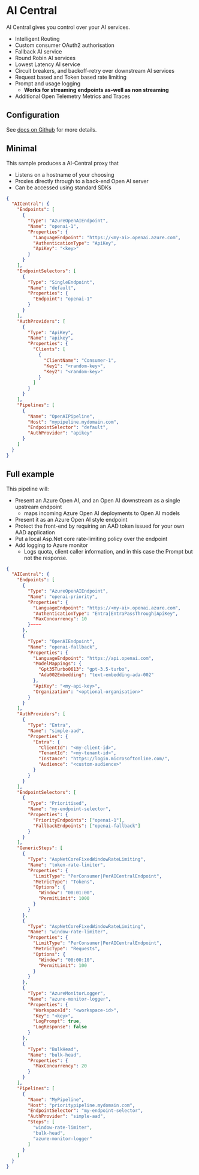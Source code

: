 ﻿# AI Central

AI Central gives you control over your AI services.

- Intelligent Routing
- Custom consumer OAuth2 authorisation
- Fallback AI service
- Round Robin AI services
- Lowest Latency AI service
- Circuit breakers, and backoff-retry over downstream AI services
- Request based and Token based rate limiting
- Prompt and usage logging
    - **Works for streaming endpoints as-well as non streaming**
- Additional Open Telemetry Metrics and Traces

## Configuration

See [docs on Github](https://github.com/microsoft/AICentral/) for more details.

## Minimal

This sample produces a AI-Central proxy that
- Listens on a hostname of your choosing
- Proxies directly through to a back-end Open AI server
- Can be accessed using standard SDKs

```json
{
  "AICentral": {
    "Endpoints": [
      {
        "Type": "AzureOpenAIEndpoint",
        "Name": "openai-1",
        "Properties": {
          "LanguageEndpoint": "https://<my-ai>.openai.azure.com",
          "AuthenticationType": "ApiKey",
          "ApiKey": "<key>"
        }
      }
    ],
    "EndpointSelectors": [
      {
        "Type": "SingleEndpoint",
        "Name": "default",
        "Properties": {
          "Endpoint": "openai-1"
        }
      }
    ],
    "AuthProviders": [
      {
        "Type": "ApiKey",
        "Name": "apikey",
        "Properties": {
          "Clients": [
            {
              "ClientName": "Consumer-1",
              "Key1": "<random-key>",
              "Key2": "<random-key>"
            }
          ]
        }
      }
    ],
    "Pipelines": [
      {
        "Name": "OpenAIPipeline",
        "Host": "mypipeline.mydomain.com",
        "EndpointSelector": "default",
        "AuthProvider": "apikey"
      }
    ]
  }
}
```

## Full example

This pipeline will:

- Present an Azure Open AI, and an Open AI downstream as a single upstream endpoint
    - maps incoming Azure Open AI deployments to Open AI models
- Present it as an Azure Open AI style endpoint
- Protect the front-end by requiring an AAD token issued for your own AAD application
- Put a local Asp.Net core rate-limiting policy over the endpoint
- Add logging to Azure monitor
    - Logs quota, client caller information, and in this case the Prompt but not the response.

```json
{
  "AICentral": {
    "Endpoints": [
      {
        "Type": "AzureOpenAIEndpoint",
        "Name": "openai-priority",
        "Properties": {
          "LanguageEndpoint": "https://<my-ai>.openai.azure.com",
          "AuthenticationType": "Entra|EntraPassThrough|ApiKey",
          "MaxConcurrency": 10
        }~~~~
      },
      {
        "Type": "OpenAIEndpoint",
        "Name": "openai-fallback",
        "Properties": {
          "LanguageEndpoint": "https://api.openai.com",
          "ModelMappings": {
            "Gpt35Turbo0613": "gpt-3.5-turbo",
            "Ada002Embedding": "text-embedding-ada-002"
          },
          "ApiKey": "<my-api-key>",
          "Organization": "<optional-organisation>"
        }
      }
    ],
    "AuthProviders": [
      {
        "Type": "Entra",
        "Name": "simple-aad",
        "Properties": {
          "Entra": {
            "ClientId": "<my-client-id>",
            "TenantId": "<my-tenant-id>",
            "Instance": "https://login.microsoftonline.com/",
            "Audience": "<custom-audience>"
          }
        }
      }
    ],
    "EndpointSelectors": [
      {
        "Type": "Prioritised",
        "Name": "my-endpoint-selector",
        "Properties": {
          "PriorityEndpoints": ["openai-1"],
          "FallbackEndpoints": ["openai-fallback"]
        }
      }
    ],
    "GenericSteps": [
      {
        "Type": "AspNetCoreFixedWindowRateLimiting",
        "Name": "token-rate-limiter",
        "Properties": {
          "LimitType": "PerConsumer|PerAICentralEndpoint",
          "MetricType": "Tokens",
          "Options": {
            "Window": "00:01:00",
            "PermitLimit": 1000
          }
        }
      },
      {
        "Type": "AspNetCoreFixedWindowRateLimiting",
        "Name": "window-rate-limiter",
        "Properties": {
          "LimitType": "PerConsumer|PerAICentralEndpoint",
          "MetricType": "Requests",
          "Options": {
            "Window": "00:00:10",
            "PermitLimit": 100
          }
        }
      },
      {
        "Type": "AzureMonitorLogger",
        "Name": "azure-monitor-logger",
        "Properties": {
          "WorkspaceId": "<workspace-id>",
          "Key": "<key>",
          "LogPrompt": true,
          "LogResponse": false
        }
      },
      {
        "Type": "BulkHead",
        "Name": "bulk-head",
        "Properties": {
          "MaxConcurrency": 20
        }
      }
    ],
    "Pipelines": [
      {
        "Name": "MyPipeline",
        "Host": "prioritypipeline.mydomain.com",
        "EndpointSelector": "my-endpoint-selector",
        "AuthProvider": "simple-aad",
        "Steps": [
          "window-rate-limiter",
          "bulk-head",
          "azure-monitor-logger"
        ]
      }
    ]
  }
}

```

